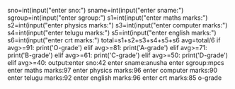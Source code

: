 sno=int(input("enter sno:")
sname=int(input("enter sname:")
sgroup=int(input("enter sgroup:")
s1=int(input("enter maths marks:")
s2=int(input("enter physics marks:")
s3=int(input("enter computer marks:")
s4=int(input("enter telugu marks:")
s5=int(input("enter english marks:")
s6=int(input("enter crt marks:")
total=s1+s2+s3+s4+s5+s6
avg=total/6
if avg>=91:
    print('O-grade')
elif avg>=81:
        print('A-grade')
elif avg>=71:
        print('B-grade')
elif avg>=61:
        print('C-grade')
elif avg>=50:
        print('D-grade')
elif avg>=40:
output:enter sno:42
       enter sname:anusha
       enter sgroup:mpcs
       enter maths marks:97
       enter physics marks:96
       enter computer marks:90
       enter telugu marks:92
       enter english marks:96
       enter crt marks:85
       o-grade
